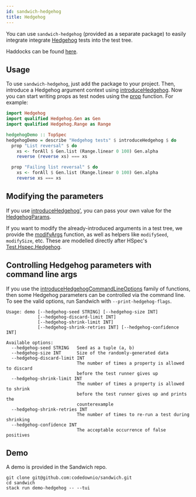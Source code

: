 ```yaml
---
id: sandwich-hedgehog
title: Hedgehog
---
```


You can use `sandwich-hedgehog` (provided as a separate package) to easily integrate integrate [Hedgehog](https://hedgehog.qa/) tests into the test tree.

Haddocks can be found [here](http://hackage.haskell.org/package/sandwich-hedgehog/docs/Test-Sandwich-Hedgehog.html).

## Usage

To use `sandwich-hedgehog`, just add the package to your project. Then, introduce a Hedgehog argument context using [introduceHedgehog](http://hackage.haskell.org/package/sandwich-hedgehog/docs/Test-Sandwich-Hedgehog.html#v:introduceHedgehog). Now you can start writing props as test nodes using the [prop](http://hackage.haskell.org/package/sandwich-hedgehog/docs/Test-Sandwich-Hedgehog.html#v:prop) function. For example:

```haskell title="https://github.com/codedownio/sandwich/blob/master/demos/demo-hedgehog/app/Main.hs"
import Hedgehog
import qualified Hedgehog.Gen as Gen
import qualified Hedgehog.Range as Range

hedgehogDemo :: TopSpec
hedgehogDemo = describe "Hedgehog tests" $ introduceHedgehog $ do
  prop "List reversal" $ do
    xs <- forAll $ Gen.list (Range.linear 0 100) Gen.alpha
    reverse (reverse xs) === xs

  prop "Failing list reversal" $ do
    xs <- forAll $ Gen.list (Range.linear 0 100) Gen.alpha
    reverse xs === xs
```

## Modifying the parameters

If you use [introduceHedgehog'](http://hackage.haskell.org/package/sandwich-hedgehog/docs/Test-Sandwich-Hedgehog.html#v:introduceHedgehog'), you can pass your own value for the [HedgehogParams](https://hackage.haskell.org/package/sandwich-hedgehog/docs/Test-Sandwich-Hedgehog.html#t:HedgehogParams).

If you want to modify the already-introduced arguments in a test tree, we provide the [modifyArgs](http://hackage.haskell.org/package/sandwich-hedgehog/docs/Test-Sandwich-Hedgehog.html#v:modifyArgs) function, as well as helpers like `modifySeed`, `modifySize`, etc. These are modelled directly after HSpec's [Test.Hspec.Hedgehog](https://hackage.haskell.org/package/hspec-hedgehog/docs/Test-Hspec-Hedgehog.html).

## Controlling Hedgehog parameters with command line args

If you use the [introduceHedgehogCommandLineOptions](http://hackage.haskell.org/package/sandwich-hedgehog/docs/Test-Sandwich-Hedgehog.html#v:introduceHedgehogCommandLineOptions) family of functions, then some Hedgehog parameters can be controlled via the command line. To see the valid options, run Sandwich with `--print-hedgehog-flags`.

```shell
Usage: demo [--hedgehog-seed STRING] [--hedgehog-size INT]
            [--hedgehog-discard-limit INT]
            [--hedgehog-shrink-limit INT]
            [--hedgehog-shrink-retries INT] [--hedgehog-confidence INT]

Available options:
  --hedgehog-seed STRING   Seed as a tuple (a, b)
  --hedgehog-size INT      Size of the randomly-generated data
  --hedgehog-discard-limit INT
                           The number of times a property is allowed to discard
                           before the test runner gives up
  --hedgehog-shrink-limit INT
                           The number of times a property is allowed to shrink
                           before the test runner gives up and prints the
                           counterexample
  --hedgehog-shrink-retries INT
                           The number of times to re-run a test during shrinking
  --hedgehog-confidence INT
                           The acceptable occurrence of false positives
```

## Demo

A demo is provided in the Sandwich repo.

```shell
git clone git@github.com:codedownio/sandwich.git
cd sandwich
stack run demo-hedgehog -- --tui
```
